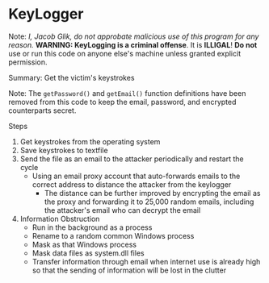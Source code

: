 # KeyLogger

Note: *I, Jacob Glik, do not approbate malicious use of this program for any reason.*
**WARNING: KeyLogging is a criminal offense**. It is **ILLIGAL**! **Do not** use or run this code on anyone else's machine unless granted explicit permission.

Summary: Get the victim's keystrokes 

Note: The `getPassword()` and `getEmail()` function definitions have been removed from this code to keep the email, password, and encrypted counterparts secret.

Steps
1. Get keystrokes from the operating system
2. Save keystrokes to textfile
3. Send the file as an email to the attacker periodically and restart the cycle
   - Using an email proxy account that auto-forwards emails to the correct address to distance the attacker from the keylogger
     - The distance can be further improved by encrypting the email as the proxy and forwarding it to 25,000 random emails, including the attacker's email who can decrypt the email
5. Information Obstruction
   - Run in the background as a process
   - Rename to a random common Windows process
   - Mask as that Windows process
   - Mask data files as system.dll files
   - Transfer information through email when internet use is already high so that the sending of information will be lost in the clutter
